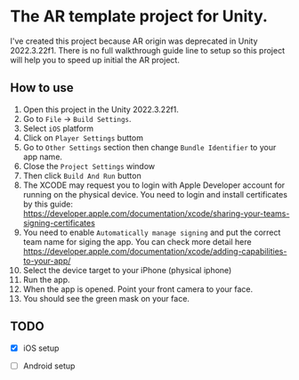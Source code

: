 # The AR template project for Unity.
I've created this project because AR origin was deprecated in Unity 2022.3.22f1. There is no full walkthrough guide line to setup so this project will help you to speed up initial the AR project.

## How to use

1. Open this project in the Unity 2022.3.22f1.
2. Go to `File` -> `Build Settings`.
3. Select `iOS` platform
4. Click on `Player Settings` buttom
5. Go to `Other Settings` section then change `Bundle Identifier` to your app name.
6. Close the `Project Settings` window
7. Then click `Build And Run` button
8. The XCODE may request you to login with Apple Developer account for running on the physical device. You need to login and install certificates by this guide: https://developer.apple.com/documentation/xcode/sharing-your-teams-signing-certificates
9. You need to enable `Automatically manage signing` and put the correct team name for siging the app. You can check more detail here https://developer.apple.com/documentation/xcode/adding-capabilities-to-your-app/
10. Select the device target to your iPhone (physical iphone)
11. Run the app.
12. When the app is opened. Point your front camera to your face.
13. You should see the green mask on your face.

## TODO
- [x] iOS setup
- [ ] Android setup


